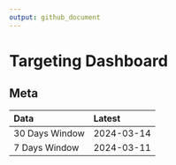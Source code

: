 ```yaml
---
output: github_document
---
```


# Targeting Dashboard



## Meta


|Data           |Latest     |
|:--------------|:----------|
|30 Days Window |2024-03-14 |
|7 Days Window  |2024-03-11 |
